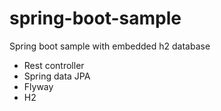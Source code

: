 spring-boot-sample
==================

Spring boot sample with embedded h2 database

  - Rest controller
  - Spring data JPA
  - Flyway
  - H2
